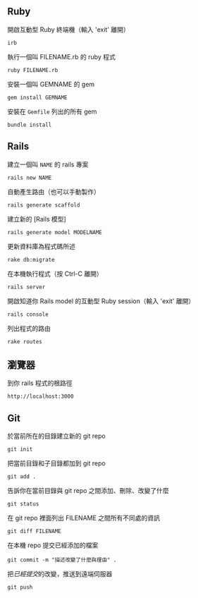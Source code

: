 ## Ruby

開啟互動型 Ruby 終端機（輸入 'exit' 離開）

    irb

執行一個叫 FILENAME.rb 的 ruby 程式

    ruby FILENAME.rb

安裝一個叫 GEMNAME 的 gem

    gem install GEMNAME

安裝在 `Gemfile` 列出的所有 gem

    bundle install

## Rails

建立一個叫 `NAME` 的 rails 專案

    rails new NAME
    
自動產生路由（也可以手動製作）

    rails generate scaffold

建立新的 [Rails 模型]

    rails generate model MODELNAME

更新資料庫為程式碼所述

    rake db:migrate

在本機執行程式（按 Ctrl-C 離開）

    rails server

開啟知道你 Rails model 的互動型 Ruby session（輸入 'exit' 離開）

    rails console

列出程式的路由

    rake routes

## 瀏覽器

到你 rails 程式的根路徑

    http://localhost:3000

## Git

於當前所在的目錄建立新的 git repo

    git init

把當前目錄和子目錄都加到 git repo

    git add .

告訴你在當前目錄與 git repo 之間添加、刪除、改變了什麼

    git status

在 git repo 裡面列出 FILENAME 之間所有不同處的資訊

    git diff FILENAME

在本機 repo 提交已經添加的檔案

    git commit -m "描述改變了什麼與理由" .

把*已經提交*的改變，推送到遠端伺服器

    git push
